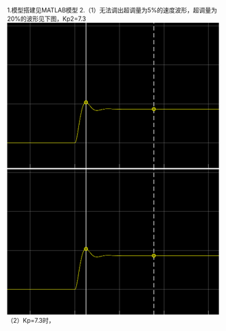 1.模型搭建见MATLAB模型
2.（1）无法调出超调量为5%的速度波形，超调量为20%的波形见下图，Kp2=7.3
![image](https://github.com/EnyaYin/uploads/blob/master/images/%E6%8D%95%E8%8E%B7.PNG)
![image](https://github.com/EnyaYin/uploads/blob/master/images/%E6%8D%95%E8%8E%B7.PNG)
（2）Kp=7.3时，
